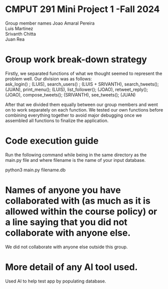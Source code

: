 
# CMPUT 291 Mini Project 1 -Fall 2024
Group member names
  Joao Amaral Pereira         
  Luis Martinez     
  Srivanth Chitta     
  Juan Rea    

# Group work break-down strategy
Firstly, we separated functions of what we thought seemed to represent the problem well. Our division was as follows:    
ask_login() ; (LUIS), search_users() ; (LUIS + SRIVANTH), search_tweets(); (JUAN), print_menu(); (LUIS), list_follower(); (JOAO), retweet_reply(); (JOAO), compose_tweets(); (SRIVANTH), see_tweets(); (JUAN)

After that we divided them equally between our group members and went on to work separately on each function. We tested our own functions before combining everything together to avoid major debugging once we assembled all functions to finalize the application.    

# Code execution guide
Run the following command while being in the same directory as the main.py file and where filename is the name of your input database.  
      
python3 main.py filename.db

# Names of anyone you have collaborated with (as much as it is allowed within the course policy) or a line saying that you did not collaborate with anyone else.  
We did not collaborate with anyone else outside this group.    

# More detail of any AI tool used.
Used AI to help test app by populating database.     
